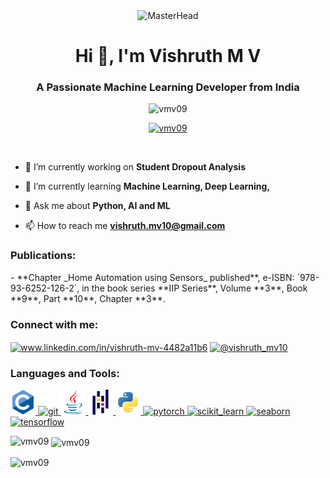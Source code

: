 <div align="center">
    <img src="https://miro.medium.com/v2/resize:fit:1360/1*zVnWJtyGOX_kUIDm6ccCfQ.gif" alt="MasterHead" />
</div>
<h1 align="center">Hi 👋, I'm Vishruth M V</h1>
<h3 align="center">A Passionate Machine Learning Developer from India</h3>

<p align="center"> <img src="https://komarev.com/ghpvc/?username=vmv09&label=Profile%20views&color=0e75b6&style=flat" alt="vmv09" /> </p>

<p align="center"> <a href="https://github.com/ryo-ma/github-profile-trophy"><img src="https://github-profile-trophy.vercel.app/?username=vmv09" alt="vmv09" /></a> </p>

<p align="center"> <a href="https://twitter.com/" target="blank"><img src="https://img.shields.io/twitter/follow/?logo=twitter&style=for-the-badge" alt="" /></a> </p>

- 🔭 I’m currently working on **Student Dropout Analysis**

- 🌱 I’m currently learning **Machine Learning, Deep Learning,**

- 💬 Ask me about **Python, AI and ML**

- 📫 How to reach me **vishruth.mv10@gmail.com**

<h3 align="left"> Publications: </h3>
- **Chapter _Home Automation using Sensors_ published**,  
e-ISBN: `978-93-6252-126-2`,  
in the book series **IIP Series**, Volume **3**, Book **9**, Part **10**, Chapter **3**.


<h3 align="left">Connect with me:</h3>
<p align="left">
<a href="https://linkedin.com/in/www.linkedin.com/in/vishruth-mv-4482a11b6" target="blank"><img align="center" src="https://raw.githubusercontent.com/rahuldkjain/github-profile-readme-generator/master/src/images/icons/Social/linked-in-alt.svg" alt="www.linkedin.com/in/vishruth-mv-4482a11b6" height="30" width="40" /></a>
<a href="https://www.hackerrank.com/@vishruth_mv10" target="blank"><img align="center" src="https://raw.githubusercontent.com/rahuldkjain/github-profile-readme-generator/master/src/images/icons/Social/hackerrank.svg" alt="@vishruth_mv10" height="30" width="40" /></a>
</p>

<h3 align="left">Languages and Tools:</h3>
<p align="left"> <a href="https://www.cprogramming.com/" target="_blank" rel="noreferrer"> <img src="https://raw.githubusercontent.com/devicons/devicon/master/icons/c/c-original.svg" alt="c" width="40" height="40"/> </a> <a href="https://git-scm.com/" target="_blank" rel="noreferrer"> <img src="https://www.vectorlogo.zone/logos/git-scm/git-scm-icon.svg" alt="git" width="40" height="40"/> </a> <a href="https://www.java.com" target="_blank" rel="noreferrer"> <img src="https://raw.githubusercontent.com/devicons/devicon/master/icons/java/java-original.svg" alt="java" width="40" height="40"/> </a> <a href="https://pandas.pydata.org/" target="_blank" rel="noreferrer"> <img src="https://raw.githubusercontent.com/devicons/devicon/2ae2a900d2f041da66e950e4d48052658d850630/icons/pandas/pandas-original.svg" alt="pandas" width="40" height="40"/> </a> <a href="https://www.python.org" target="_blank" rel="noreferrer"> <img src="https://raw.githubusercontent.com/devicons/devicon/master/icons/python/python-original.svg" alt="python" width="40" height="40"/> </a> <a href="https://pytorch.org/" target="_blank" rel="noreferrer"> <img src="https://www.vectorlogo.zone/logos/pytorch/pytorch-icon.svg" alt="pytorch" width="40" height="40"/> </a> <a href="https://scikit-learn.org/" target="_blank" rel="noreferrer"> <img src="https://upload.wikimedia.org/wikipedia/commons/0/05/Scikit_learn_logo_small.svg" alt="scikit_learn" width="40" height="40"/> </a> <a href="https://seaborn.pydata.org/" target="_blank" rel="noreferrer"> <img src="https://seaborn.pydata.org/_images/logo-mark-lightbg.svg" alt="seaborn" width="40" height="40"/> </a> <a href="https://www.tensorflow.org" target="_blank" rel="noreferrer"> <img src="https://www.vectorlogo.zone/logos/tensorflow/tensorflow-icon.svg" alt="tensorflow" width="40" height="40"/> </a> </p>

<p><img align="left" src="https://github-readme-stats.vercel.app/api/top-langs?username=vmv09&show_icons=true&locale=en&layout=compact" alt="vmv09" /></p>

<p>&nbsp;<img align="center" src="https://github-readme-stats.vercel.app/api?username=vmv09&show_icons=true&locale=en" alt="vmv09" /></p>

<p><img align="center" src="https://github-readme-streak-stats.herokuapp.com/?user=vmv09&" alt="vmv09" /></p>
